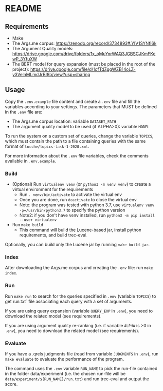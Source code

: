 # README #

## Requirements
- Make
- The Args.me corpus: https://zenodo.org/record/3734893#.YIV1SYNfi6k
- The Argument Quality models: https://drive.google.com/drive/folders/1x_oMuYorWAQ3JGBSCJKmFKewP_3YfuXW
- The BERT model for query expansion (must be placed in the root of the project): https://drive.google.com/file/d/1ofTdZggWZB14oLZ-y3VelnMLmdJrBI8b/view?usp=sharing

## Usage

Copy the `.env.example` file content and create a `.env` file and fill the variables according to your settings.
The parameters that MUST be defined in the `.env` file are:
- The Args.me corpus location: variable `DATASET_PATH`
- The argument quality model to be used (if ALPHA>0): variable `MODEL`

To run the system on a custom set of queries, change the variable `TOPICS`, which must contain the path to a file containing queries with the same format of `touche/topics-task-1-2020.xml`.

For more information about the `.env` file variables, check the comments available in `.env.example`.

### Build
- (Optional) Run `virtualenv venv` (or `python3 -m venv venv`) to create a virtual environment for the requirements 
    - Run `. venv/bin/activate` to activate the virtual env
    - Once you are done, run `deactivate` to close the virtual env
    - Note: the program was tested with python 3.7, use `virtualenv venv -p=/usr/bin/python3.7` to specify the python version
    - Note2: if you don't have venv installed, run `python3 -m pip install --user virtualenv`
- Run `make build`
  - This command will build the Lucene-based jar, install python requirements, and build trec-eval.
  
Optionally, you can build only the Lucene jar by running `make build-jar`.

### Index
After downloading the Args.me corpus and creating the `.env` file: run `make index`.

### Run
Run `make run` to search for the queries specified in `.env` (variable `TOPICS`) to get run.txt` file associating each query with a set of arguments.

If you are using query expansion (variable `QUERY_EXP` in `.env`), you need to download the related model (see requirements).

If you are using argument quality re-ranking (i.e. if variable `ALPHA` is >0 in `.env`), you need to download the related model (see requirements).

### Evaluate
If you have a .qrels judgments file (read from variable `JUDGMENTS` in `.env`), run `make evaluate` to evaluate the performance of the program. 

The command uses the `.env` variable `RUN_NAME` to pick the run-file contained in the folder data/experiment (i.e. the chosen run-file will be `data/experiment/${RUN_NAME}/run.txt`) and run trec-eval and output the score.  